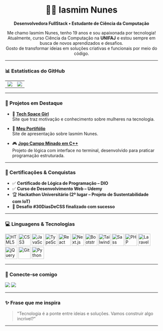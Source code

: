 <h1 align="center">👩‍💻 Iasmim Nunes</h1>

<p align="center">
  <strong>Desenvolvedora FullStack • Estudante de Ciência da Computação</strong>
</p>

<p align="center">
  Me chamo Iasmim Nunes, tenho 19 anos e sou apaixonada por tecnologia!<br>
  Atualmente, curso Ciência da Computação na <strong>UNIFAJ</strong> e estou sempre em busca de novos aprendizados e desafios.<br>
  Gosto de transformar ideias em soluções criativas e funcionais por meio do código.
</p>

---

### 📊 Estatísticas do GitHub

<table>
  <tr>
    <td>
      <img src="https://github-readme-stats.vercel.app/api?username=Iasmim-Nunes&show_icons=true&theme=tokyonight&count_private=true" />
    </td>
    <td>
      <img src="https://github-readme-stats.vercel.app/api/top-langs/?username=Iasmim-Nunes&layout=compact&theme=tokyonight" />
    </td>
  </tr>
</table>

---

### 🌟 Projetos em Destaque

- 🛒 [**Tech Space Girl**](https://github.com/Tech-Space-Girls/Tech-Space-Girl-Site)  
  Site que traz motivação e conhecimento sobre mulheres na tecnologia.

- 📅  [**Meu Portifólio**](https://github.com/Iasmim-Nunes/Iasmim-Nunes)  
  Site de apresentação sobre Iasmim Nunes.

- 🎮 [**Jogo Campo Minado em C++**](https://github.com/Iasmim-Nunes/campo-minado)  
  Projeto de lógica com interface no terminal, desenvolvido para praticar programação estruturada.

---

### 📜 Certificações & Conquistas

- ✅ **Certificado de Lógica de Programação – DIO**  
- ✅ **Curso de Desenvolvimento Web – Udemy**  
- 🏆 **Hackathon Universitário (2º lugar – Projeto de Sustentabilidade com IoT)**  
- 🚀 **Desafio #30DiasDeCSS finalizado com sucesso**

---

### 💻 Linguagens & Tecnologias

<p align="left"> <img src="https://cdn.jsdelivr.net/gh/devicons/devicon/icons/html5/html5-original.svg" height="40" alt="HTML5" /> <img src="https://cdn.jsdelivr.net/gh/devicons/devicon/icons/css3/css3-original.svg" height="40" alt="CSS3" /> <img src="https://cdn.jsdelivr.net/gh/devicons/devicon/icons/javascript/javascript-original.svg" height="40" alt="JavaScript" /> <img src="https://cdn.jsdelivr.net/gh/devicons/devicon/icons/typescript/typescript-original.svg" height="40" alt="TypeScript" /> <img src="https://cdn.jsdelivr.net/gh/devicons/devicon/icons/react/react-original.svg" height="40" alt="React" /> <img src="https://cdn.jsdelivr.net/gh/devicons/devicon/icons/nextjs/nextjs-original.svg" height="40" alt="Next.js" /> <img src="https://cdn.jsdelivr.net/gh/devicons/devicon/icons/bootstrap/bootstrap-original.svg" height="40" alt="Bootstrap" /> <img src="https://cdn.jsdelivr.net/gh/devicons/devicon/icons/tailwindcss/tailwindcss-plain.svg" height="40" alt="TailwindCSS" /> <img src="https://cdn.jsdelivr.net/gh/devicons/devicon/icons/sass/sass-original.svg" height="40" alt="Sass" /> <img src="https://cdn.jsdelivr.net/gh/devicons/devicon/icons/php/php-original.svg" height="40" alt="PHP" /> <img src="https://cdn.jsdelivr.net/gh/devicons/devicon/icons/laravel/laravel-plain.svg" height="40" alt="Laravel" /> <img src="https://cdn.jsdelivr.net/gh/devicons/devicon/icons/jquery/jquery-original.svg" height="40" alt="jQuery" /> <img src="https://cdn.jsdelivr.net/gh/devicons/devicon/icons/git/git-original.svg" height="40" alt="Git" /> <img src="https://cdn.jsdelivr.net/gh/devicons/devicon/icons/python/python-original.svg" height="40" alt="Python" /> </p>

---

### 🤝 Conecte-se comigo

<p align="left">
  <a href="https://github.com/Iasmim-Nunes" target="_blank"><img src="https://img.shields.io/badge/GitHub-100000?style=for-the-badge&logo=github&logoColor=white"/></a>
  <a href="https://www.linkedin.com/in/iasmim-nunes" target="_blank"><img src="https://img.shields.io/badge/LinkedIn-0A66C2?style=for-the-badge&logo=linkedin&logoColor=white"/></a>
</p>

---

### ✨ Frase que me inspira

> "Tecnologia é a ponte entre ideias e soluções. Vamos construir algo incrível?"

---
